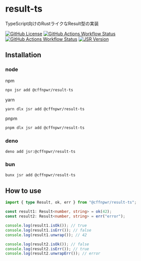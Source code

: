 # result-ts

TypeScript向けのRustライクなResult型の実装

[![GitHub License](https://img.shields.io/github/license/cffnpwr/result-ts?style=flat)](/LICENSE)
[![GitHub Actions Workflow Status](https://img.shields.io/github/actions/workflow/status/cffnpwr/result-ts/runtime-test.yaml?branch=main&style=flat&label=runtime+test)](https://github.com/cffnpwr/result-ts/actions/workflows/runtime-test.yaml)
[![GitHub Actions Workflow Status](https://img.shields.io/github/actions/workflow/status/cffnpwr/result-ts/unit-test.yaml&style=flat&label=unit+test)](https://github.com/cffnpwr/result-ts/actions/workflows/unit-test.yaml)
[![JSR Version](https://jsr.io/badges/@cffnpwr/result-ts)](https://jsr.io/@cffnpwr/result-ts)


## Installation

### node

npm

```bash
npx jsr add @cffnpwr/result-ts
```

yarn

```bash
yarn dlx jsr add @cffnpwr/result-ts
```

pnpm

```bash
pnpm dlx jsr add @cffnpwr/result-ts
```

### deno

```bash
deno add jsr:@cffnpwr/result-ts
```

### bun

```bash
bunx jsr add @cffnpwr/result-ts
```

## How to use

```typescript
import { type Result, ok, err } from "@cffnpwr/result-ts";

const result1: Result<number, string> = ok(42);
const result2: Result<number, string> = err("error");

console.log(result1.isOk()); // true
console.log(result1.isErr()); // false
console.log(result1.unwrap()); // 42

console.log(result2.isOk()); // false
console.log(result2.isErr()); // true
console.log(result2.unwrapErr()); // error
```

